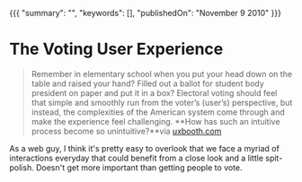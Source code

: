 {{{
    "summary": "",
    "keywords": [],
    "publishedOn": "November 9 2010"
}}}


# The Voting User Experience

> Remember in elementary school when you put your head down on the table and raised your hand? Filled out a ballot for student body president on paper and put it in a box? Electoral voting should feel that simple and smoothly run from the voter’s (user’s) perspective, but instead, the complexities of the American system come through and make the experience feel challenging. **How has such an intuitive process become so unintuitive?**via [uxbooth.com][1]

As a web guy, I think it's pretty easy to overlook that we face a myriad of interactions everyday that could benefit from a close look and a little spit-polish. Doesn't get more important than getting people to vote.

 [1]: http://www.uxbooth.com/blog/november-elections-whats-wrong-with-the-voting-user-experience/